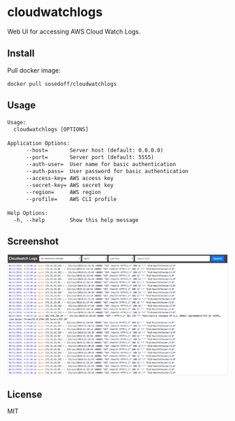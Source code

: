 # cloudwatchlogs

Web UI for accessing AWS Cloud Watch Logs.

## Install

Pull docker image:

```
docker pull sosedoff/cloudwatchlogs
```

## Usage

```
Usage:
  cloudwatchlogs [OPTIONS]

Application Options:
      --host=       Server host (default: 0.0.0.0)
      --port=       Server port (default: 5555)
      --auth-user=  User name for basic authentication
      --auth-pass=  User password for basic authentication
      --access-key= AWS access key
      --secret-key= AWS secret key
      --region=     AWS region
      --profile=    AWS CLI profile

Help Options:
  -h, --help        Show this help message
```

## Screenshot

<img src="screenshot.png" style="border: 1px solid #eee" />

## License

MIT
